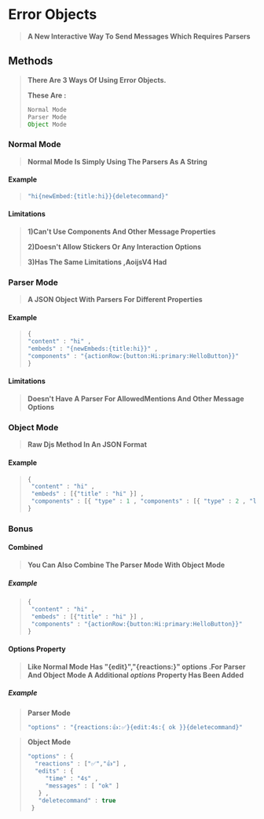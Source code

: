 # Error Objects
> **A New Interactive Way To Send Messages Which Requires Parsers**

## Methods
> **There Are 3 Ways Of Using Error Objects.**
>
> **These Are :**
> ```js
> Normal Mode
> Parser Mode
> Object Mode
> ```

### Normal Mode 
>**Normal Mode Is Simply Using The Parsers As A String**
#### Example
>```js
>"hi{newEmbed:{title:hi}}{deletecommand}"
>```
#### Limitations 


>**1)Can't Use Components And Other Message Properties**
>
>**2)Doesn't Allow Stickers Or Any Interaction Options**
>
>**3)Has The Same Limitations ,AoijsV4 Had**
>
### Parser Mode 
>**A JSON Object With Parsers For Different Properties**
#### Example
>```js
> {
> "content" : "hi" ,
> "embeds" : "{newEmbeds:{title:hi}}" ,
> "components" : "{actionRow:{button:Hi:primary:HelloButton}}"
> }
> ```
#### Limitations 
> **Doesn't Have A Parser For AllowedMentions And Other Message Options**
### Object Mode 
>**Raw Djs Method In An JSON Format**
#### Example
>```js
> {
>  "content" : "hi" ,
>  "embeds" : [{"title" : "hi" }] ,
>  "components" : [{ "type" : 1 , "components" : [{ "type" : 2 , "label" : "Hi" , "style" : 1 , "customId" : "HelloButton" }]}]
> }
> ```
### Bonus 
#### Combined 
> **You Can Also Combine The Parser Mode With Object Mode**
##### Example 
>```js
> { 
>  "content" : "hi" ,
>  "embeds" : [{"title" : "hi" }] ,
>  "components" : "{actionRow:{button:Hi:primary:HelloButton}}"
> }
> ``` 
#### Options Property 
>**Like Normal Mode Has "{edit}","{reactions:}" options .For Parser And Object Mode A Additional _options_ Property Has Been Added**
##### Example 
>**Parser Mode**
>```js
> "options" : "{reactions:👍:✅}{edit:4s:{ ok }}{deletecommand}"
> ```

>**Object Mode**
>```js
> "options" : {
>   "reactions" : ["✅","👍"] ,
>   "edits" : { 
>      "time" : "4s" ,
>      "messages" : [ "ok" ] 
>    } ,
>    "deletecommand" : true 
>  }
> ```

